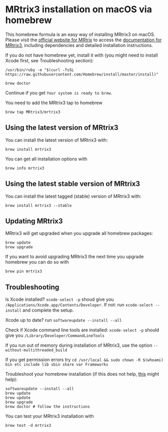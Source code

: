 # MRtrix3 installation on macOS via homebrew

This homebrew formula is an easy way of installing MRtrix3 on macOS. Please visit the [official website for MRtrix](http://www.mrtrix.org) to access the [documentation for MRtrix3](http://mrtrix.readthedocs.org/), including dependencies and detailed installation instructions. 

If you do not have homebrew yet, install it with (you might need to install Xcode first, see Troubleshooting section):

    /usr/bin/ruby -e "$(curl -fsSL https://raw.githubusercontent.com/Homebrew/install/master/install)"
    
    brew doctor

Continue if you get `Your system is ready to brew`.

You need to add the MRtrix3 tap to homebrew

    brew tap MRtrix3/mrtrix3

## Using the latest version of MRtrix3

You can install the latest version of MRtrix3 with:

    brew install mrtrix3
    
You can get all installation options with

    brew info mrtrix3
    
## Using the latest stable version of MRtrix3

You can install the latest tagged (stable) version of MRtrix3 with:

    brew install mrtrix3 --stable
    
##  Updating MRtrix3

MRtrix3 will get upgraded when you upgrade all homebrew packages:

    brew update
    brew upgrade
    
If you want to avoid upgrading MRtrix3 the next time you upgrade homebrew you can do so with

    brew pin mrtrix3
    
## Troubleshooting

Is Xcode installed? `xcode-select -p` shoud give you `/Applications/Xcode.app/Contents/Developer`. If not: run `xcode-select --install` and complete the setup. 

Xcode up to date? run `softwareupdate --install --all`

Check if Xcode command line tools are installed: `xcode-select -p` should give you `/Library/Developer/CommandLineTools`

If you run out of memory during installation of MRtrix3, use the option `--without-multithreaded_build`

If you get permission errors try `cd /usr/local && sudo chown -R $(whoami) bin etc include lib sbin share var Frameworks`

Troubleshoot your homebrew installation (if this does not help, [this](https://github.com/Homebrew/brew/blob/master/docs/Common-Issues.md) might help):

    softwareupdate --install --all
    brew update
    brew update
    brew upgrade
    brew doctor # follow the instructions

You can test your MRtrix3 installation with

    brew test -d mrtrix3
    
